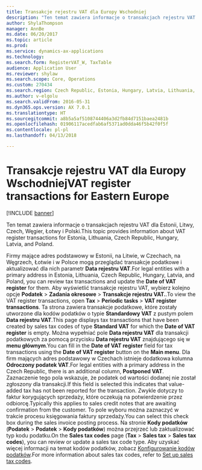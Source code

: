 ```yaml
---
title: Transakcje rejestru VAT dla Europy Wschodniej
description: "Ten temat zawiera informacje o transakcjach rejestru VAT dla Estonii, Litwy, Czech, Węgier, Łotwy i Polski."
author: ShylaThompson
manager: AnnBe
ms.date: 06/20/2017
ms.topic: article
ms.prod: 
ms.service: dynamics-ax-applications
ms.technology: 
ms.search.form: RegisterVAT_W, TaxTable
audience: Application User
ms.reviewer: shylaw
ms.search.scope: Core, Operations
ms.custom: 270434
ms.search.region: Czech Republic, Estonia, Hungary, Latvia, Lithuania, Poland
ms.author: v-elgolu
ms.search.validFrom: 2016-05-31
ms.dyn365.ops.version: AX 7.0.1
ms.translationtype: HT
ms.sourcegitcommit: a8b5a5af5108744406a3d2fb84d7151baea2481b
ms.openlocfilehash: 01906117acedfab6af5371ad0dda46f5b42f0f5f
ms.contentlocale: pl-pl
ms.lasthandoff: 04/13/2018

---
```


# <a name="vat-register-transactions-for-eastern-europe"></a><span data-ttu-id="41257-103">Transakcje rejestru VAT dla Europy Wschodniej</span><span class="sxs-lookup"><span data-stu-id="41257-103">VAT register transactions for Eastern Europe</span></span>

[!INCLUDE [banner](../includes/banner.md)]

<span data-ttu-id="41257-104">Ten temat zawiera informacje o transakcjach rejestru VAT dla Estonii, Litwy, Czech, Węgier, Łotwy i Polski.</span><span class="sxs-lookup"><span data-stu-id="41257-104">This topic provides information about VAT register transactions for Estonia, Lithuania, Czech Republic, Hungary, Latvia, and Poland.</span></span> 

<span data-ttu-id="41257-105">Firmy mające adres podstawowy w Estonii, na Litwie, w Czechach, na Węgrzech, Łotwie i w Polsce mogą przeglądać transakcje podatkowe i aktualizować dla nich parametr **Data rejestru VAT**.</span><span class="sxs-lookup"><span data-stu-id="41257-105">For legal entities with a primary address in Estonia, Lithuania, Czech Republic, Hungary, Latvia, and Poland, you can review tax transactions and update the **Date of VAT register** for them.</span></span> <span data-ttu-id="41257-106">Aby wyświetlić transakcje rejestru VAT, wybierz kolejno opcje **Podatek** &gt; **Zadania okresowe** &gt; **Transakcje rejestru VAT.**.</span><span class="sxs-lookup"><span data-stu-id="41257-106">To view the VAT register transactions, open **Tax** &gt; **Periodic tasks** &gt; **VAT register transactions**.</span></span> <span data-ttu-id="41257-107">Ta strona zawiera transakcje podatkowe, które zostały utworzone dla kodów podatków o typie **Standardowy VAT** z pustym polem **Data rejestru VAT**.</span><span class="sxs-lookup"><span data-stu-id="41257-107">This page displays tax transactions that have been created by sales tax codes of type **Standard VAT** for which the **Date of VAT register** is empty.</span></span> <span data-ttu-id="41257-108">Można wypełniać pole **Data rejestru VAT** dla transakcji podatkowych za pomocą przycisku **Data rejestru VAT** znajdującego się w **menu głównym**.</span><span class="sxs-lookup"><span data-stu-id="41257-108">You can fill in the **Date of VAT register** field for tax transactions using the **Date of VAT register** button on the **Main menu**.</span></span> <span data-ttu-id="41257-109">Dla firm mających adres podstawowy w Czechach istnieje dodatkowa kolumna **Odroczony podatek VAT**.</span><span class="sxs-lookup"><span data-stu-id="41257-109">For legal entities with a primary address in the Czech Republic, there is an additional column, **Postponed VAT**.</span></span> <span data-ttu-id="41257-110">Zaznaczenie tego pola wskazuje, że podatek od wartości dodanej nie został zgłoszony dla transakcji.</span><span class="sxs-lookup"><span data-stu-id="41257-110">If this field is selected this indicates that value-added tax has not been reported for the transaction.</span></span> <span data-ttu-id="41257-111">Zwykle dotyczy to faktur korygujących sprzedaży, które oczekują na potwierdzenie przez odbiorcę.</span><span class="sxs-lookup"><span data-stu-id="41257-111">Typically this applies to sales credit notes that are awaiting confirmation from the customer.</span></span> <span data-ttu-id="41257-112">To pole wyboru można zaznaczyć w trakcie procesu księgowania faktury sprzedaży.</span><span class="sxs-lookup"><span data-stu-id="41257-112">You can select this check box during the sales invoice posting process.</span></span> <span data-ttu-id="41257-113">Na stronie **Kody podatków** (**Podatek** &gt; **Podatek** &gt; **Kody podatków**) można przejrzeć lub zaktualizować typ kodu podatku.</span><span class="sxs-lookup"><span data-stu-id="41257-113">On the **Sales tax codes** page (**Tax** &gt; **Sales tax** &gt; **Sales tax codes**), you can review or update a sales tax code type.</span></span> <span data-ttu-id="41257-114">Aby uzyskać więcej informacji na temat kodów podatków, zobacz [Konfigurowanie kodów podatków](../general-ledger/tasks/set-up-sales-tax-codes.md).</span><span class="sxs-lookup"><span data-stu-id="41257-114">For more information about sales tax codes, refer to [Set up sales tax codes](../general-ledger/tasks/set-up-sales-tax-codes.md).</span></span>




